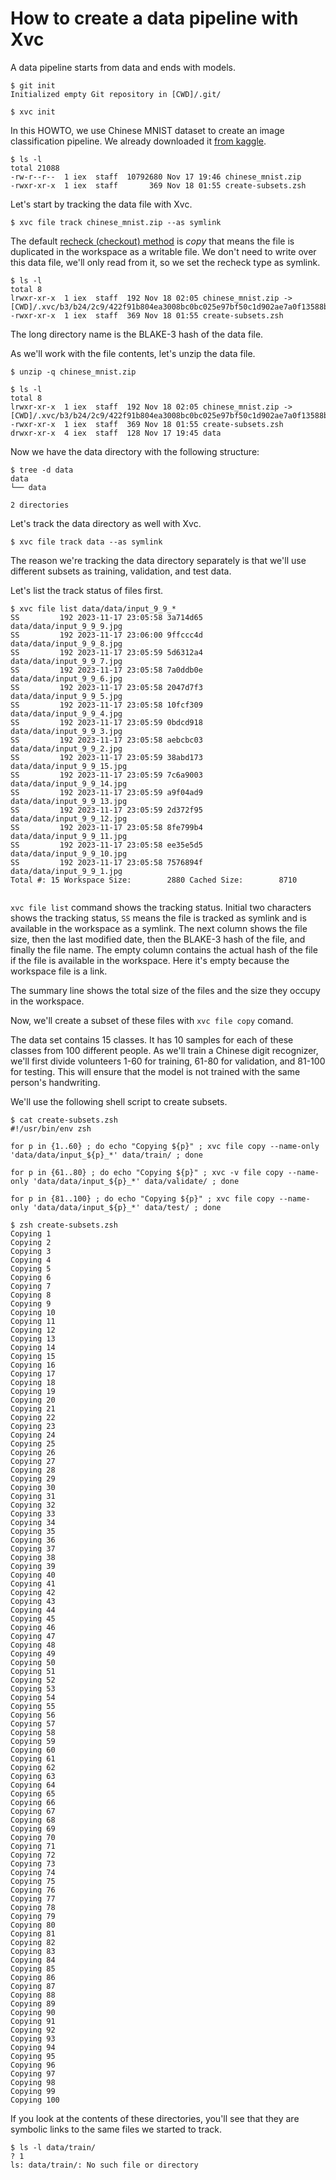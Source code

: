 # How to create a data pipeline with Xvc

A data pipeline starts from data and ends with models. 

```console
$ git init
Initialized empty Git repository in [CWD]/.git/

$ xvc init
```

In this HOWTO, we use Chinese MNIST dataset to create an image classification pipeline. We already downloaded it [from kaggle](https://www.kaggle.com/datasets/gpreda/chinese-mnist/data). 

```console
$ ls -l
total 21088
-rw-r--r--  1 iex  staff  10792680 Nov 17 19:46 chinese_mnist.zip
-rwxr-xr-x  1 iex  staff       369 Nov 18 01:55 create-subsets.zsh

```
Let's start by tracking the data file with Xvc.

```console
$ xvc file track chinese_mnist.zip --as symlink

```

The default [recheck (checkout) method](/ref/xvc-file-recheck.md) is _copy_ that means the file is
duplicated in the workspace as a writable file. We don't need to write over this
data file, we'll only read from it, so we set the recheck type as symlink.

```console
$ ls -l
total 8
lrwxr-xr-x  1 iex  staff  192 Nov 18 02:05 chinese_mnist.zip -> [CWD]/.xvc/b3/b24/2c9/422f91b804ea3008bc0bc025e97bf50c1d902ae7a0f13588b84f59023d/0.zip
-rwxr-xr-x  1 iex  staff  369 Nov 18 01:55 create-subsets.zsh

```

The long directory name is the BLAKE-3 hash of the data file.

As we'll work with the file contents, let's unzip the data file.

```console
$ unzip -q chinese_mnist.zip

$ ls -l
total 8
lrwxr-xr-x  1 iex  staff  192 Nov 18 02:05 chinese_mnist.zip -> [CWD]/.xvc/b3/b24/2c9/422f91b804ea3008bc0bc025e97bf50c1d902ae7a0f13588b84f59023d/0.zip
-rwxr-xr-x  1 iex  staff  369 Nov 18 01:55 create-subsets.zsh
drwxr-xr-x  4 iex  staff  128 Nov 17 19:45 data

```

Now we have the data directory with the following structure:

```console
$ tree -d data
data
└── data

2 directories

```

Let's track the data directory as well with Xvc.

```console
$ xvc file track data --as symlink
```

The reason we're tracking the data directory separately is that we'll use different subsets as training, validation, and test data. 

Let's list the track status of files first. 

```console
$ xvc file list data/data/input_9_9_*
SS         192 2023-11-17 23:05:58 3a714d65          data/data/input_9_9_9.jpg
SS         192 2023-11-17 23:06:00 9ffccc4d          data/data/input_9_9_8.jpg
SS         192 2023-11-17 23:05:59 5d6312a4          data/data/input_9_9_7.jpg
SS         192 2023-11-17 23:05:58 7a0ddb0e          data/data/input_9_9_6.jpg
SS         192 2023-11-17 23:05:58 2047d7f3          data/data/input_9_9_5.jpg
SS         192 2023-11-17 23:05:58 10fcf309          data/data/input_9_9_4.jpg
SS         192 2023-11-17 23:05:59 0bdcd918          data/data/input_9_9_3.jpg
SS         192 2023-11-17 23:05:58 aebcbc03          data/data/input_9_9_2.jpg
SS         192 2023-11-17 23:05:59 38abd173          data/data/input_9_9_15.jpg
SS         192 2023-11-17 23:05:59 7c6a9003          data/data/input_9_9_14.jpg
SS         192 2023-11-17 23:05:59 a9f04ad9          data/data/input_9_9_13.jpg
SS         192 2023-11-17 23:05:59 2d372f95          data/data/input_9_9_12.jpg
SS         192 2023-11-17 23:05:58 8fe799b4          data/data/input_9_9_11.jpg
SS         192 2023-11-17 23:05:58 ee35e5d5          data/data/input_9_9_10.jpg
SS         192 2023-11-17 23:05:58 7576894f          data/data/input_9_9_1.jpg
Total #: 15 Workspace Size:        2880 Cached Size:        8710


```

`xvc file list` command shows the tracking status. Initial two characters shows
the tracking status, `SS` means the file is tracked as symlink and is available
in the workspace as a symlink. The next column shows the file size, then the
last modified date, then the BLAKE-3 hash of the file, and finally the file
name. The empty column contains the actual hash of the file if the file is
available in the workspace. Here it's empty because the workspace file is a
link. 

The summary line shows the total size of the files and the size they occupy in
the workspace.

Now, we'll create a subset of these files with `xvc file copy` comand. 

The data set contains 15 classes. It has 10 samples for each of these classes
from 100 different people. As we'll train a Chinese digit recognizer, we'll
first divide volunteers 1-60 for training, 61-80 for validation, and 81-100 for
testing. This will ensure that the model is not trained with the same person's
handwriting.


We'll use the following shell script to create subsets.

```console
$ cat create-subsets.zsh
#!/usr/bin/env zsh

for p in {1..60} ; do echo "Copying ${p}" ; xvc file copy --name-only 'data/data/input_${p}_*' data/train/ ; done

for p in {61..80} ; do echo "Copying ${p}" ; xvc -v file copy --name-only 'data/data/input_${p}_*' data/validate/ ; done

for p in {81..100} ; do echo "Copying ${p}" ; xvc file copy --name-only 'data/data/input_${p}_*' data/test/ ; done

```

```console
$ zsh create-subsets.zsh
Copying 1
Copying 2
Copying 3
Copying 4
Copying 5
Copying 6
Copying 7
Copying 8
Copying 9
Copying 10
Copying 11
Copying 12
Copying 13
Copying 14
Copying 15
Copying 16
Copying 17
Copying 18
Copying 19
Copying 20
Copying 21
Copying 22
Copying 23
Copying 24
Copying 25
Copying 26
Copying 27
Copying 28
Copying 29
Copying 30
Copying 31
Copying 32
Copying 33
Copying 34
Copying 35
Copying 36
Copying 37
Copying 38
Copying 39
Copying 40
Copying 41
Copying 42
Copying 43
Copying 44
Copying 45
Copying 46
Copying 47
Copying 48
Copying 49
Copying 50
Copying 51
Copying 52
Copying 53
Copying 54
Copying 55
Copying 56
Copying 57
Copying 58
Copying 59
Copying 60
Copying 61
Copying 62
Copying 63
Copying 64
Copying 65
Copying 66
Copying 67
Copying 68
Copying 69
Copying 70
Copying 71
Copying 72
Copying 73
Copying 74
Copying 75
Copying 76
Copying 77
Copying 78
Copying 79
Copying 80
Copying 81
Copying 82
Copying 83
Copying 84
Copying 85
Copying 86
Copying 87
Copying 88
Copying 89
Copying 90
Copying 91
Copying 92
Copying 93
Copying 94
Copying 95
Copying 96
Copying 97
Copying 98
Copying 99
Copying 100

```

If you look at the contents of these directories, you'll see that they are
symbolic links to the same files we started to track. 

```console
$ ls -l data/train/
? 1
ls: data/train/: No such file or directory

```
